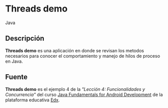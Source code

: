 # Threads demo

Java

## Descripción

**Threads demo** es una aplicación en donde se revisan los metodos necesarios para conocer el comportamiento y manejo de hilos de proceso en Java.

## Fuente

**Threads demo** es el ejemplo 4 de la _"Lección 4: Funcionalidades y Concurrencia"_ del curso [Java Fundamentals for Android Development](https://courses.edx.org/courses/course-v1:GalileoX+CAAD001X+1T2017/info) de la plataforma educativa [Edx](https://www.edx.org/).